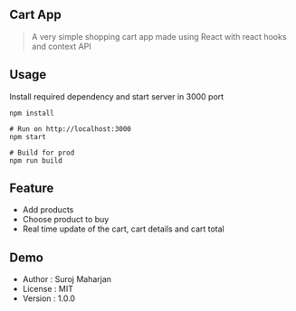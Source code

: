 ## Cart App

> A very simple shopping cart app made using React with react hooks and context API

## Usage

Install required dependency and start server in 3000 port

```
npm install

# Run on http://localhost:3000
npm start

# Build for prod
npm run build
```

## Feature

- Add products
- Choose product to buy
- Real time update of the cart, cart details and cart total

## Demo

- Author : Suroj Maharjan
- License : MIT
- Version : 1.0.0
